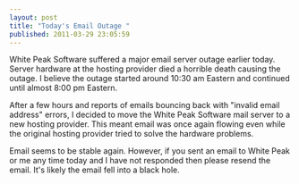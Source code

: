 ```yaml
---
layout: post
title: "Today's Email Outage "
published: 2011-03-29 23:05:59
---
```

White Peak Software suffered a major email server outage earlier today. Server hardware at the hosting provider died a horrible death causing the outage. I believe the outage started around 10:30 am Eastern and continued until almost 8:00 pm Eastern. 

After a few hours and reports of emails bouncing back with "invalid email address" errors, I decided to move the White Peak Software mail server to a new hosting provider. This meant email was once again flowing even while the original hosting provider tried to solve the hardware problems.

Email seems to be stable again. However, if you sent an email to White Peak or me any time today and I have not responded then please resend the email. It's likely the email fell into a black hole.
